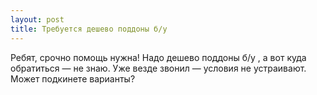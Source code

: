 ```yaml
---
layout: post 
title: Требуется дешево поддоны б/у  
--- 
```

Ребят, срочно помощь нужна! Надо дешево поддоны б/у , а вот куда обратиться — не знаю. Уже везде звонил — условия не устраивают. Может подкинете варианты?